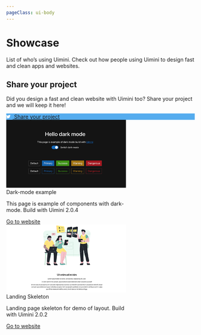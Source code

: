 ```yaml
---
pageClass: ui-body
---
```


# Showcase

List of who’s using Uimini. Check out how people using Uimini to design fast and clean apps and websites.

## Share your project

Did you design a fast and clean website with Uimini too? Share your project and we will keep it here!

<a href="https://twitter.com/intent/tweet?text=Made%20with%20Uimini!&hashtags=uimini,css&url=https://uimini.github.io/docs" rel="noopener" target="_blank" title="Tell us about it!">
  <div class="ui-button isPrimary" style="background-color: #55acee;">
    <svg xmlns="http://www.w3.org/2000/svg" width="11" height="11" style="margin-right: 6px;" viewBox="0 0 24 24" fill="white" stroke="white" stroke-width="2" stroke-linecap="round" stroke-linejoin="round"><path d="M23 3a10.9 10.9 0 0 1-3.14 1.53 4.48 4.48 0 0 0-7.86 3v1A10.66 10.66 0 0 1 3 4s-4 9 5 13a11.64 11.64 0 0 1-7 2c9 5 20 0 20-11.5a4.5 4.5 0 0 0-.08-.83A7.72 7.72 0 0 0 23 3z"></path></svg>
    Share your project
  </div>
</a>

<section class="ui-section">
  <div class="row">
    <div class="ui-card" style="width: 20rem;">
      <img src="/showcases/e-dark-mode.png" />
      <div class="ui-card-body">
        <span class="ui-title-4">Dark-mode example</span>
        <p>This page is example of components with dark-mode. Build with Uimini 2.0.4</p>
        <a href="https://uimini.github.io/example-dark-mode/dist/" class="ui-link">Go to website</a>
      </div>
    </div>
    <div class="ui-card" style="width: 20rem;">
      <img src="/showcases/e-landing-skeleton.png" />
      <div class="ui-card-body">
        <span class="ui-title-4">Landing Skeleton</span>
        <p>Landing page skeleton for demo of layout. Build with Uimini 2.0.2</p>
        <a href="https://uimini.github.io/example-landing/dist/" class="ui-link">Go to website</a>
      </div>
    </div>
  </div>
</section>
